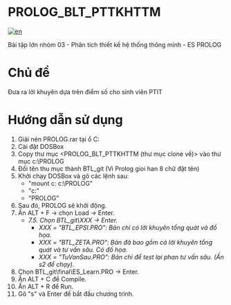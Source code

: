 # PROLOG_BLT_PTTKHTTM
[![en](https://img.shields.io/badge/lang-en-green.svg)](https://github.com/MonHauVD/PROLOG_BLT_PTTKHTTM/blob/main/README-EN.md)

Bài tập lớn nhóm 03 - Phân tích thiết kế hệ thống thông minh - ES PROLOG

# Chủ đề
Đưa ra lời khuyên dựa trên điểm số cho sinh viên PTIT

# Hướng dẫn sử dụng
1. Giải nén PROLOG.rar tại ổ C:
2. Cài đặt DOSBox
3. Copy thư mục <PROLOG_BLT_PTTKHTTM (thư mục clone về)> vào thư mục c:\PROLOG
4. Đổi tên thu mục thành BTL_git (Vì Prolog gioi han 8 chữ đặt tên)
5. Khởi chạy DOSBox và gõ các lệnh sau:
    - "mount c: c:\PROLOG"
    - "c:"
    - "PROLOG"
6. Sau đó, PROLOG sẽ khởi động.
7. Ấn ALT + F -> chọn Load -> Enter.
    - _7.5. Chọn BTL_git\XXX  -> Enter._
        - _XXX = "BTL_EPSI.PRO": Bản chỉ có lời khuyên tổng quát và đồ họa._
        - _XXX = "BTL_ZETA.PRO": Bản đã bao gồm cả lời khuyên tổng quát và tư vấn sâu. Có đồ họa._
        - _XXX = "TuVanSau.PRO": Bản chỉ để test lại phan tư vấn sâu. (Ấn s2 để chạy)._
8. Chọn BTL_git\final\ES_Learn.PRO -> Enter.
9. Ấn ALT + C để Compile.
10. Ấn ALT + R để Run.
11. Gõ "s" và Enter để bắt đầu chương trình.

